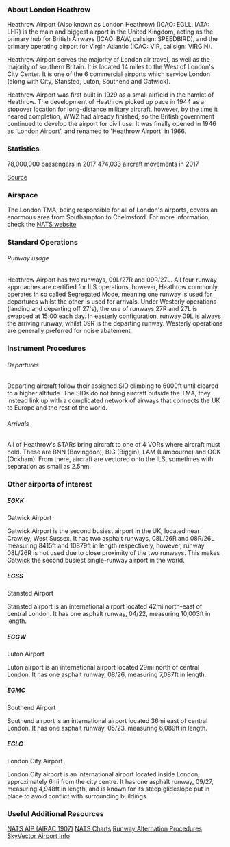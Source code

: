 ### About London Heathrow

Heathrow Airport (Also known as London Heathrow) (ICAO: EGLL, IATA: LHR) is the main and biggest airport in the United Kingdom, acting as the primary hub for British Airways (ICAO: BAW, callsign: SPEEDBIRD), and the primary operating airport for Virgin Atlantic (ICAO: VIR, callsign: VIRGIN). 

Heathrow Airport serves the majority of London air travel, as well as the majority of southern Britain. It is located 14 miles to the West of London's City Center. It is one of the 6 commercial airports which service London (along with City, Stansted, Luton, Southend and Gatwick).

Heathrow Airport was first built in 1929 as a small airfield in the hamlet of Heathrow. The development of Heathrow picked up pace in 1944 as a stopover location for long-distance military aircraft, however, by the time it neared completion, WW2 had already finished, so the British government continued to develop the airport for civil use. It was finally opened in 1946 as 'London Airport', and renamed to 'Heathrow Airport' in 1966.

### Statistics

78,000,000 passengers in 2017
474,033 aircraft movements in 2017

[Source](https://www.heathrow.com/company/company-news-and-information/company-information/facts-and-figures)

### Airspace

The London TMA, being responsible for all of London's airports, covers an enormous area from Southampton to Chelmsford. For more information, check the [NATS website](http://www.nats-uk.ead-it.com/public/index.php%3Foption=com_content&task=blogcategory&id=165&Itemid=3.html)

### Standard Operations

###### Runway usage

Heathrow Airport has two runways, 09L/27R and 09R/27L. All four runway approaches are certified for ILS operations, however, Heathrow commonly operates in so called Segregated Mode, meaning one runway is used for departures whilst the other is used for arrivals. Under Westerly operations (landing and departing off 27's), the use of runways 27R and 27L is swapped at 15:00 each day. In easterly configuration, runway 09L is always the arriving runway, whilst 09R is the departing runway. Westerly operations are generally preferred for noise abatement.

### Instrument Procedures

###### Departures

Departing aircraft follow their assigned SID climbing to 6000ft until cleared to a higher altitude. The SIDs do not bring aircraft outside the TMA, they instead link up with a complicated network of airways that connects the UK to Europe and the rest of the world.

###### Arrivals

All of Heathrow's STARs bring aircraft to one of 4 VORs where aircraft must hold. These are BNN (Bovingdon), BIG (Biggin), LAM (Lambourne) and OCK (Ockham). From there, aircraft are vectored onto the ILS, sometimes with separation as small as 2.5nm.

### Other airports of interest

##### EGKK
Gatwick Airport

Gatwick Airport is the second busiest airport in the UK, located near Crawley, West Sussex. It has two asphalt runways, 08L/26R and 08R/26L measuring 8415ft and 10879ft in length respectively, however, runway 08L/26R is not used due to close proximity of the two runways. This makes Gatwick the second busiest single-runway airport in the world. 

##### EGSS
Stansted Airport

Stansted airport is an international airport located 42mi north-east of central London. It has one asphalt runway, 04/22, measuring 10,003ft in length. 

##### EGGW
Luton Airport

Luton airport is an international airport located 29mi north of central London. It has one asphalt runway, 08/26, measuring 7,087ft in length. 

##### EGMC
Southend Airport

Southend airport is an international airport located 36mi east of central London. It has one asphalt runway, 05/23, measuring 6,089ft in length. 

##### EGLC
London City Airport

London City airport is an international airport located inside London, approximately 6mi from the city centre. It has one asphalt runway, 09/27, measuring 4,948ft in length, and is known for its steep glideslope put in place to avoid conflict with surrounding buildings. 

### Useful Additional Resources

[NATS AIP (AIRAC 1907)](https://www.aurora.nats.co.uk/htmlAIP/Publications/2019-06-20-AIRAC/html/index-en-GB.html)
[NATS Charts](http://www.nats-uk.ead-it.com/public/index.php%3Foption=com_content&task=blogcategory&id=94&Itemid=143.html)
[Runway Alternation Procedures](https://www.heathrow.com/noise/heathrow-operations/runway-alternation)
[SkyVector Airport Info](https://skyvector.com/airport/EGLL/London-Heathrow-Airport)
